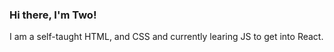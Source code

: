 <h3> Hi there, I'm Two!</h3>

I am a self-taught HTML, and CSS and currently learing JS to get into React.
